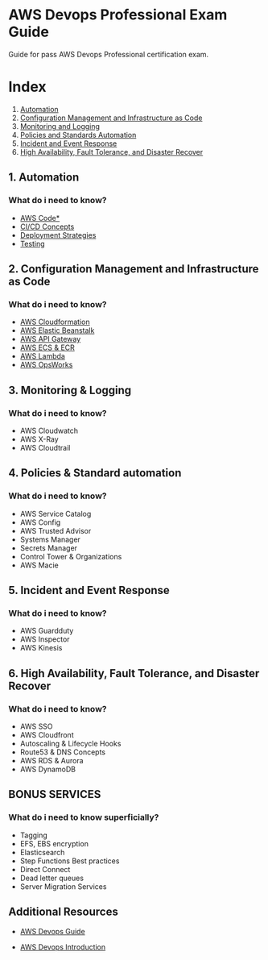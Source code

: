 # AWS Devops Professional Exam Guide
Guide for pass AWS Devops Professional certification exam.

# Index
1. [Automation](#Automation)
2. [Configuration Management and Infrastructure as Code](#IaC)
3. [Monitoring and Logging](#Monitoring)
4. [Policies and Standards Automation](#Policies)
5. [Incident and Event Response](#Events)
6. [High Availability, Fault Tolerance, and Disaster Recover](#HA) 

<a name="Automation"></a>
## 1. Automation
### What do i need to know?

- [AWS Code*](./Automation/Code*.md)
- [CI/CD Concepts](./Automation/CICD.md)
- [Deployment Strategies](./Automation/Deployment.md)
- [Testing](./Automation/Testing.md)

<a name="IaC"></a>
## 2. Configuration Management and Infrastructure as Code
### What do i need to know?

- [AWS Cloudformation](./IaC/Cloudformation.md)
- [AWS Elastic Beanstalk](./IaC/ElasticBeanstalk.md)
- [AWS API Gateway](./IaC/APIGateway.md)
- [AWS ECS & ECR](./IaC/ECS.md)
- [AWS Lambda](./IaC/Lambda.md)
- [AWS OpsWorks](./IaC/OpsWorks.md)

<a name="Monitoring"></a>
## 3. Monitoring & Logging
### What do i need to know?

- AWS Cloudwatch
- AWS X-Ray
- AWS Cloudtrail

<a name="Policies"></a>
## 4. Policies & Standard automation
### What do i need to know?

- AWS Service Catalog
- AWS Config
- AWS Trusted Advisor
- Systems Manager
- Secrets Manager
- Control Tower & Organizations
- AWS Macie

<a name="Events"></a>
## 5. Incident and Event Response
### What do i need to know?
- AWS Guardduty
- AWS Inspector
- AWS Kinesis

<a name="HA"></a>
## 6. High Availability, Fault Tolerance, and Disaster Recover 
### What do i need to know?
- AWS SSO
- AWS Cloudfront
- Autoscaling & Lifecycle Hooks
- Route53 & DNS Concepts
- AWS RDS & Aurora
- AWS DynamoDB

## BONUS SERVICES
### What do i need to know superficially?
- Tagging
- EFS, EBS encryption
- Elasticsearch
- Step Functions Best practices
- Direct Connect
- Dead letter queues
- Server Migration Services

## Additional Resources

- [AWS Devops Guide](https://d1.awsstatic.com/training-and-certification/docs-devops-pro/AWS-Certified-DevOps-Engineer-Professional_Exam-Guide.pdf)

- [AWS Devops Introduction](https://d1.awsstatic.com/whitepapers/AWS_DevOps.pdf)